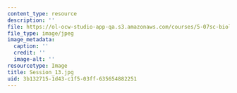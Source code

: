 ```yaml
---
content_type: resource
description: ''
file: https://ol-ocw-studio-app-qa.s3.amazonaws.com/courses/5-07sc-biological-chemistry-i-fall-2013/3b1327151d43c1f503ff635654882251_Session_13.jpg
file_type: image/jpeg
image_metadata:
  caption: ''
  credit: ''
  image-alt: ''
resourcetype: Image
title: Session_13.jpg
uid: 3b132715-1d43-c1f5-03ff-635654882251
---
```

